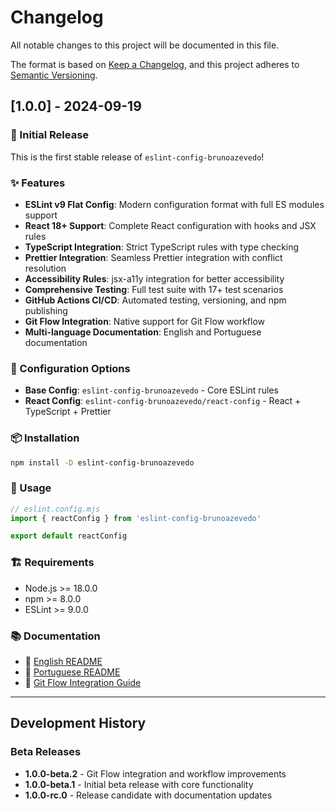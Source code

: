 # Changelog

All notable changes to this project will be documented in this file.

The format is based on [Keep a Changelog](https://keepachangelog.com/en/1.0.0/),
and this project adheres to [Semantic Versioning](https://semver.org/spec/v2.0.0.html).

## [1.0.0] - 2024-09-19

### 🎉 Initial Release

This is the first stable release of `eslint-config-brunoazevedo`!

### ✨ Features

- **ESLint v9 Flat Config**: Modern configuration format with full ES modules support
- **React 18+ Support**: Complete React configuration with hooks and JSX rules
- **TypeScript Integration**: Strict TypeScript rules with type checking
- **Prettier Integration**: Seamless Prettier integration with conflict resolution
- **Accessibility Rules**: jsx-a11y integration for better accessibility
- **Comprehensive Testing**: Full test suite with 17+ test scenarios
- **GitHub Actions CI/CD**: Automated testing, versioning, and npm publishing
- **Git Flow Integration**: Native support for Git Flow workflow
- **Multi-language Documentation**: English and Portuguese documentation

### 🚀 Configuration Options

- **Base Config**: `eslint-config-brunoazevedo` - Core ESLint rules
- **React Config**: `eslint-config-brunoazevedo/react-config` - React + TypeScript + Prettier

### 📦 Installation

```bash
npm install -D eslint-config-brunoazevedo
```

### 🔧 Usage

```javascript
// eslint.config.mjs
import { reactConfig } from 'eslint-config-brunoazevedo'

export default reactConfig
```

### 🏗️ Requirements

- Node.js >= 18.0.0
- npm >= 8.0.0
- ESLint >= 9.0.0

### 📚 Documentation

- 📖 [English README](./README.md)
- 📖 [Portuguese README](./README.pt-BR.md)
- 🌊 [Git Flow Integration Guide](./.github/workflows/GITFLOW.md)

---

## Development History

### Beta Releases

- **1.0.0-beta.2** - Git Flow integration and workflow improvements
- **1.0.0-beta.1** - Initial beta release with core functionality
- **1.0.0-rc.0** - Release candidate with documentation updates